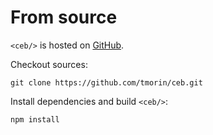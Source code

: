 # From source

`<ceb/>` is hosted on [GitHub](https://github.com/tmorin/ceb).

Checkout sources:
```shell
git clone https://github.com/tmorin/ceb.git
```

Install dependencies and build `<ceb/>`:
```shell
npm install
```
